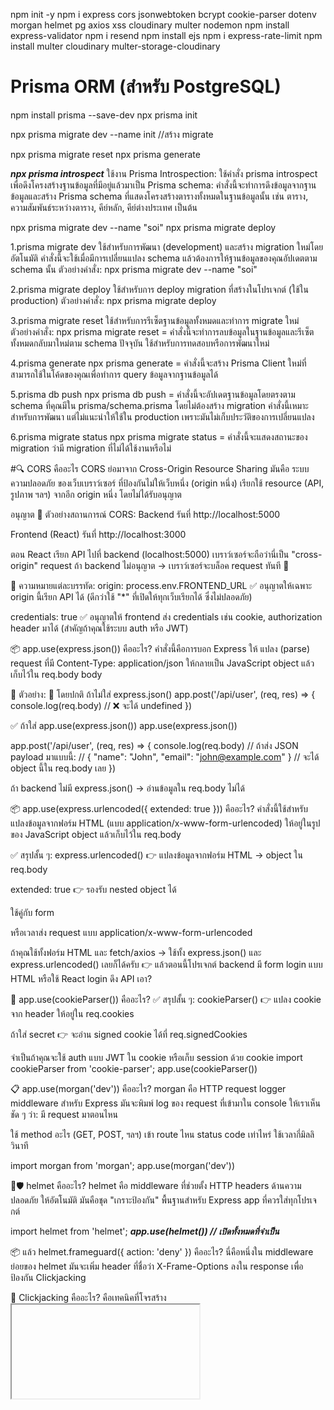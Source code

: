 npm init -y
npm i express cors jsonwebtoken bcrypt cookie-parser dotenv morgan helmet pg axios xss cloudinary multer nodemon
npm install express-validator
npm i resend
npm install ejs
npm i express-rate-limit
npm install multer cloudinary multer-storage-cloudinary 

# Prisma ORM (สำหรับ PostgreSQL)
npm install prisma --save-dev
npx prisma init

npx prisma migrate dev --name init //สร้าง migrate

npx prisma migrate reset
npx prisma generate

***npx prisma introspect***
ใช้งาน Prisma Introspection: ใช้คำสั่ง prisma introspect เพื่อดึงโครงสร้างฐานข้อมูลที่มีอยู่แล้วมาเป็น Prisma schema:
คำสั่งนี้จะทำการดึงข้อมูลจากฐานข้อมูลและสร้าง Prisma schema ที่แสดงโครงสร้างตารางทั้งหมดในฐานข้อมูลนั้น เช่น ตาราง, ความสัมพันธ์ระหว่างตาราง, คีย์หลัก, คีย์ต่างประเทศ เป็นต้น

npx prisma migrate dev --name "soi"
npx prisma migrate deploy

1.prisma migrate dev
ใช้สำหรับการพัฒนา (development) และสร้าง migration ใหม่โดยอัตโนมัติ
คำสั่งนี้จะใช้เมื่อมีการเปลี่ยนแปลง schema แล้วต้องการให้ฐานข้อมูลของคุณอัปเดตตาม schema นั้น
ตัวอย่างคำสั่ง:
npx prisma migrate dev --name "soi"


2.prisma migrate deploy
ใช้สำหรับการ deploy migration ที่สร้างในโปรเจกต์ (ใช้ใน production)
ตัวอย่างคำสั่ง:
npx prisma migrate deploy

3.prisma migrate reset
ใช้สำหรับการรีเซ็ตฐานข้อมูลทั้งหมดและทำการ migrate ใหม่
ตัวอย่างคำสั่ง:
npx prisma migrate reset
= คำสั่งนี้จะทำการลบข้อมูลในฐานข้อมูลและรีเซ็ตทั้งหมดกลับมาใหม่ตาม schema ปัจจุบัน
ใช้สำหรับการทดสอบหรือการพัฒนาใหม่

4.prisma generate
npx prisma generate
= คำสั่งนี้จะสร้าง Prisma Client ใหม่ที่สามารถใช้ในโค้ดของคุณเพื่อทำการ query ข้อมูลจากฐานข้อมูลได้

5.prisma db push
npx prisma db push
= คำสั่งนี้จะอัปเดตฐานข้อมูลโดยตรงตาม schema ที่คุณมีใน prisma/schema.prisma โดยไม่ต้องสร้าง migration
คำสั่งนี้เหมาะสำหรับการพัฒนา แต่ไม่แนะนำให้ใช้ใน production เพราะมันไม่เก็บประวัติของการเปลี่ยนแปลง

6.prisma migrate status
npx prisma migrate status
= คำสั่งนี้จะแสดงสถานะของ migration ว่ามี migration ที่ไม่ได้ใช้งานหรือไม่




#🔍 CORS คืออะไร
CORS ย่อมาจาก Cross-Origin Resource Sharing
มันคือ ระบบความปลอดภัย ของเว็บเบราว์เซอร์ ที่ป้องกันไม่ให้เว็บหนึ่ง (origin หนึ่ง) เรียกใช้ resource (API, รูปภาพ ฯลฯ) จากอีก origin หนึ่ง โดยไม่ได้รับอนุญาต

อนุญาต
📌 ตัวอย่างสถานการณ์ CORS:
Backend รันที่ http://localhost:5000

Frontend (React) รันที่ http://localhost:3000

ตอน React เรียก API ไปที่ backend (localhost:5000)
เบราว์เซอร์จะถือว่านี่เป็น "cross-origin" request
ถ้า backend ไม่อนุญาต → เบราว์เซอร์จะบล็อค request ทันที 🚫

🔑 ความหมายแต่ละบรรทัด:
origin: process.env.FRONTEND_URL
✅ อนุญาตให้เฉพาะ origin นี้เรียก API ได้
(ดีกว่าใช้ "*" ที่เปิดให้ทุกเว็บเรียกได้ ซึ่งไม่ปลอดภัย)

credentials: true
✅ อนุญาตให้ frontend ส่ง credentials เช่น cookie, authorization header มาได้
(สำคัญถ้าคุณใช้ระบบ auth หรือ JWT)





📦 app.use(express.json()) คืออะไร?
คำสั่งนี้คือการบอก Express ให้ แปลง (parse) request ที่มี Content-Type: application/json
ให้กลายเป็น JavaScript object แล้วเก็บไว้ใน req.body
body

📌 ตัวอย่าง:
🔴 โดยปกติ ถ้าไม่ใส่ express.json()
app.post('/api/user', (req, res) => {
  console.log(req.body) // ❌ จะได้ undefined
})

✅ ถ้าใส่ app.use(express.json())
app.use(express.json())

app.post('/api/user', (req, res) => {
  console.log(req.body) 
  // ถ้าส่ง JSON payload มาแบบนี้:
  // { "name": "John", "email": "john@example.com" }
  // จะได้ object นี้ใน req.body เลย
})

ถ้า backend ไม่มี express.json() → อ่านข้อมูลใน req.body ไม่ได้





📦 app.use(express.urlencoded({ extended: true })) คืออะไร?
คำสั่งนี้ใช้สำหรับ แปลงข้อมูลจากฟอร์ม HTML (แบบ application/x-www-form-urlencoded)
ให้อยู่ในรูปของ JavaScript object แล้วเก็บไว้ใน req.body

✅ สรุปสั้น ๆ:
express.urlencoded() 👉 แปลงข้อมูลจากฟอร์ม HTML → object ใน req.body

extended: true 👉 รองรับ nested object ได้

ใช้คู่กับ form <form> หรือเวลาส่ง request แบบ application/x-www-form-urlencoded

ถ้าคุณใช้ทั้งฟอร์ม HTML และ fetch/axios → ใช้ทั้ง express.json() และ express.urlencoded() เลยก็ได้ครับ
👉 แล้วตอนนี้โปรเจกต์ backend มี form login แบบ HTML หรือใช้ React login ดึง API เอา?





🍪 app.use(cookieParser()) คืออะไร?
✅ สรุปสั้น ๆ:
cookieParser() 👉 แปลง cookie จาก header ให้อยู่ใน req.cookies

ถ้าใส่ secret 👉 จะอ่าน signed cookie ได้ที่ req.signedCookies

จำเป็นถ้าคุณจะใช้ auth แบบ JWT ใน cookie หรือเก็บ session ด้วย cookie
import cookieParser from 'cookie-parser';
app.use(cookieParser())




📋 app.use(morgan('dev')) คืออะไร?
morgan คือ HTTP request logger middleware สำหรับ Express
มันจะพิมพ์ log ของ request ที่เข้ามาใน console ให้เราเห็นชัด ๆ ว่า:
มี request มาตอนไหน

ใช้ method อะไร (GET, POST, ฯลฯ)
เข้า route ไหน
status code เท่าไหร่
ใช้เวลากี่มิลลิวินาที

import morgan from 'morgan';
app.use(morgan('dev'))





🔐🛡️ helmet คืออะไร?
helmet คือ middleware ที่ช่วยตั้ง HTTP headers ด้านความปลอดภัย ให้อัตโนมัติ
มันคือชุด "เกราะป้องกัน" พื้นฐานสำหรับ Express app ที่ควรใส่ทุกโปรเจกต์

import helmet from 'helmet';
***app.use(helmet()) // เปิดทั้งหมดที่จำเป็น***

📦 แล้ว helmet.frameguard({ action: 'deny' }) คืออะไร?
นี่คือหนึ่งใน middleware ย่อยของ helmet
มันจะเพิ่ม header ที่ชื่อว่า X-Frame-Options ลงใน response เพื่อป้องกัน Clickjacking

📌 Clickjacking คืออะไร?
คือเทคนิคที่โจรสร้าง <iframe> เว็บของคุณไว้ในเว็บหลอก แล้วหลอกให้ผู้ใช้คลิก →
เกิดผลลัพธ์ที่อันตราย เช่น "ลบโพสต์", "โอนเงิน", "เปลี่ยนรหัสผ่าน" โดยไม่รู้ตัว

app.use(helmet.frameguard({ action: 'deny' }))
